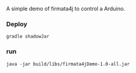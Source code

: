 A simple demo of firmata4j to control a Arduino.


### Deploy
```
gradle shadowJar
```

### run
```
java -jar build/libs/firmata4jDemo-1.0-all.jar
```